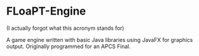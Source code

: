 # FLoaPT-Engine

(I actually forgot what this acronym stands for)

A game engine written with basic Java libraries using JavaFX for graphics output. Originally programmed for an APCS Final.
